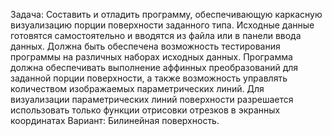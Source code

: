 Задача: Составить и отладить программу, обеспечивающую каркасную визуализацию порции поверхности заданного типа. Исходные данные готовятся самостоятельно и вводятся из файла или в панели ввода данных. Должна быть обеспечена возможность тестирования программы на различных наборах исходных данных. Программа должна обеспечивать выполнение аффинных преобразований для заданной порции поверхности, а также возможность управлять количеством изображаемых параметрических линий. Для визуализации параметрических линий поверхности разрешается использовать только функции отрисовки отрезков в экранных координатах
Вариант: Билинейная поверхность.
